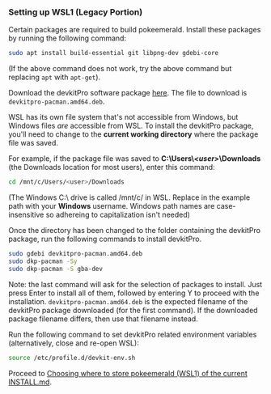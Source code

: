 ### Setting up WSL1 (Legacy Portion)
Certain packages are required to build pokeemerald. Install these packages by running the following command:
```bash
sudo apt install build-essential git libpng-dev gdebi-core
```
(If the above command does not work, try the above command but replacing `apt` with `apt-get`).

Download the devkitPro software package [here](https://github.com/devkitPro/pacman/releases). The file to download is `devkitpro-pacman.amd64.deb`.

WSL has its own file system that's not accessible from Windows, but Windows files *are* accessible from WSL. To install the devkitPro package, you'll need to change to the **current working directory** where the package file was saved.

For example, if the package file was saved to **C:\Users\\_\<user>_\Downloads** (the Downloads location for most users), enter this command:

```bash
cd /mnt/c/Users/<user>/Downloads
```

(The Windows C:\ drive is called /mnt/c/ in WSL. Replace <user> in the example path with your **Windows** username. Windows path names are case-insensitive so adhereing to capitalization isn't needed)

Once the directory has been changed to the folder containing the devkitPro package, run the following commands to install devkitPro.
```bash
sudo gdebi devkitpro-pacman.amd64.deb
sudo dkp-pacman -Sy
sudo dkp-pacman -S gba-dev
```
Note: the last command will ask for the selection of packages to install. Just press Enter to install all of them, followed by entering Y to proceed with the installation. `devkitpro-pacman.amd64.deb` is the expected filename of the devkitPro package downloaded (for the first command). If the downloaded package filename differs, then use that filename instead.

Run the following command to set devkitPro related environment variables (alternatively, close and re-open WSL):
```bash
source /etc/profile.d/devkit-env.sh
```
Proceed to [Choosing where to store pokeemerald (WSL1) of the current INSTALL.md](/INSTALL.md#choosing-where-to-store-pokeemerald-(WSL1)).
